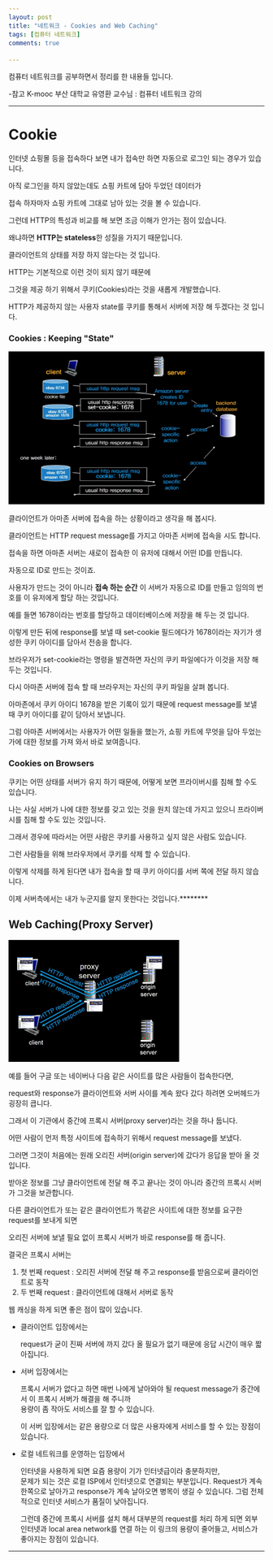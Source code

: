 ```yaml
---
layout: post
title: "네트워크 - Cookies and Web Caching"
tags: [컴퓨터 네트워크]
comments: true

---
```


컴퓨터 네트워크를 공부하면서 정리를 한 내용들 입니다.

-참고 K-mooc 부산 대학교 유영환 교수님 : 컴퓨터 네트워크 강의

---

# Cookie

인터넷 쇼핑몰 등을 접속하다 보면 내가 접속만 하면 자동으로 로그인 되는 경우가 있습니다.

아직 로그인을 하지 않았는데도 쇼핑 카트에 담아 두었던 데이터가 

접속 하자마자 쇼핑 카트에 그대로 남아 있는 것을 볼 수 있습니다.

그런데 HTTP의 특성과 비교를 해 보면 조금 이해가 안가는 점이 있습니다.

왜냐하면 <strong>HTTP는 stateless</strong>한 성질을 가지기 때문입니다. 

클라이언트의 상태를 저장 하지 않는다는 것 입니다.

HTTP는 기본적으로 이런 것이 되지 않기 때문에 

그것을 제공 하기 위해서 쿠키(Cookies)라는 것을 새롭게 개발했습니다.

HTTP가 제공하지 않는 사용자 state를 쿠키를 통해서 서버에 저장 해 두겠다는 것 입니다.

### Cookies : Keeping "State"

<img src="https://raw.githubusercontent.com/junghyun100/junghyun100.github.io/master/images/1115/%EC%BF%A0%ED%82%A4.PNG">

클라이언트가 아마존 서버에 접속을 하는 상황이라고 생각을 해 봅시다.

클라이언트는 HTTP request message를 가지고 아마존 서버에 접속을 시도 합니다.

접속을 하면 아마존 서버는 새로이 접속한 이 유저에 대해서 어떤 ID를 만듭니다. 

자동으로 ID로 만드는 것이죠.

사용자가 만드는 것이 아니라 <strong>접속 하는 순간</strong> 이 서버가 자동으로 ID를 만들고 임의의 번호를 이 유저에게 할당 하는 것입니다.

예를 들면 1678이라는 번호를 할당하고 데이터베이스에 저장을 해 두는 것 입니다.

이렇게 만든 뒤에 response를 보낼 때 set-cookie 필드에다가 1678이라는 자기가 생성한 쿠키 아이디를 담아서 전송을 합니다.

브라우저가 set-cookie라는 명령을 발견하면 자신의 쿠키 파일에다가 이것을 저장 해 두는 것입니다.

다시 아마존 서버에 접속 할 때 브라우저는 자신의 쿠키 파일을 살펴 봅니다.

아마존에서 쿠키 아이디 1678을 받은 기록이 있기 때문에 request message를 보낼 때 쿠키 아이디를 같이 담아서 보냅니다.

그럼 아마존 서버에서는 사용자가 어떤 일들을 했는가, 쇼핑 카트에 무엇을 담아 두었는가에 대한 정보를 가져 와서 바로 보여줍니다.

### Cookies on Browsers

쿠키는 어떤 상태를 서버가 유지 하기 때문에, 어떻게 보면 프라이버시를 침해 할 수도 있습니다.

나는 사실 서버가 나에 대한 정보를 갖고 있는 것을 원치 않는데 가지고 있으니 프라이버시를 침해 할 수도 있는 것입니다.

그래서 경우에 따라서는 어떤 사람은 쿠키를 사용하고 싶지 않은 사람도 있습니다. 

그런 사람들을 위해 브라우저에서 쿠키를 삭제 할 수 있습니다.

이렇게 삭제를 하게 된다면 내가 접속을 할 때 쿠키 아이디를 서버 쪽에 전달 하지 않습니다.

이제 서버측에서는 내가 누군지를 알지 못한다는 것입니다.********

## Web Caching(Proxy Server)

<img src="https://raw.githubusercontent.com/junghyun100/junghyun100.github.io/master/images/1115/%EC%9B%B9%EC%BC%80%EC%8B%B1.PNG">

예를 들어 구글 또는 네이버나 다음 같은 사이트를 많은 사람들이 접속한다면, 

request와 response가 클라이언트와 서버 사이를 계속 왔다 갔다 하려면 오버헤드가 굉장히 큽니다.

그래서 이 기관에서 중간에 프록시 서버(proxy server)라는 것을 하나 둡니다.

어떤 사람이 먼저 특정 사이트에 접속하기 위해서 request message를 보냈다.

그러면 그것이 처음에는 원래 오리진 서버(origin server)에 갔다가 응답을 받아 올 것입니다.

받아온 정보를 그냥 클라이언트에 전달 해 주고 끝나는 것이 아니라 중간의 프록시 서버가 그것을 보관합니다.

다른 클라이언트가 또는 같은 클라이언트가 똑같은 사이트에 대한 정보를 요구한 request를 보내게 되면

오리진 서버에 보낼 필요 없이 프록시 서버가 바로 response를 해 줍니다.

결국은 프록시 서버는 

1. 첫 번째 request : 오리진 서버에 전달 해 주고 response를 받음으로써 클라이언트로 동작
2. 두 번째 request : 클라이언트에 대해서 서버로 동작

웹 캐싱을 하게 되면 좋은 점이 많이 있습니다. 

* 클라이언트 입장에서는 

    request가 굳이 진짜 서버에 까지 갔다 올 필요가 없기 때문에 응답 시간이 매우 짧아집니다.

* 서버 입장에서는 

    프록시 서버가 없다고 하면 매번 나에게 날아와야 될 request message가 중간에서 이 프록시 서버가 해결을 해 주니까<br>용량이 좀 작아도 서비스를 잘 할 수 있습니다.

    이 서버 입장에서는 같은 용량으로 더 많은 사용자에게 서비스를 할 수 있는 장점이 있습니다.

* 로컬 네트워크를 운영하는 입장에서 

    인터넷을 사용하게 되면 요즘 용량이 기가 인터넷급이라 충분하지만,<br>문제가 되는 것은 로컬 ISP에서 인터넷으로 연결되는 부분입니다.
    Request가 계속 한쪽으로 날아가고 response가 계속 날아오면 병목이 생길 수 있습니다. 그럼 전체적으로 인터넷 서비스가 품질이 낮아집니다.
    
    그런데 중간에 프록시 서버를 설치 해서 대부분의 request를 처리 하게 되면 외부 인터넷과 local area network를 연결 하는 이 링크의 용량이 줄어들고, 서비스가 좋아지는 장점이 있습니다.
    
    
---
